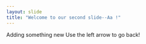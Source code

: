 ```yaml
---
layout: slide
title: "Welcome to our second slide--Aa !"
---
```

Adding something new
Use the left arrow to go back!

